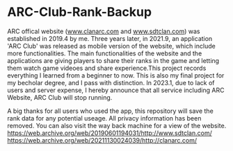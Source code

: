 # ARC-Club-Rank-Backup
ARC offical website (www.clanarc.com and www.sdtclan.com) was established in 2019.4 by me. Three years later, in 2021.9, an application 'ARC Club' was released as mobile version of the website, which include more functionalities. The main functionalities of the website and the applications are giving players to share their ranks in the game and letting them watch game videoes and share experience.This project records everything I learned from a beginner to now.  This is also my final project for my becholar degree, and I pass with distinction. In 2023.1, due to lack of users and server expense, I hereby announce that all service including ARC Website, ARC Club will stop running.

A big thanks for all users who used the app, this repository will save the rank data for any potential useage. All privacy information has been removed. You can also visit the way back machine for a view of the website. https://web.archive.org/web/20190601194031/http://www.sdtclan.com/   https://web.archive.org/web/20211130024039/http://clanarc.com/
